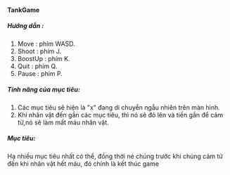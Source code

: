 #### TankGame
##### Hướng dẫn :
1. Move : phím WASD.
2. Shoot : phím J.
3. BoostUp : phím K.
4. Quit : phím Q.
5. Pause : phím P.
##### Tính năng của mục tiêu:
1. Các mục tiêu sẽ hiện là "x" đang di chuyển ngẫu nhiên trên màn hình.
2. Khi nhân vật đến gần các mục tiêu, thì nó sẽ đỏ lên và tiến gần để cảm tử,nó sẽ làm mất máu nhân vật.
##### Mục tiêu:
   Hạ nhiều mục tiêu nhất có thể, đồng thời né chúng trước khi chúng cảm tử đến khi nhân vật hết máu, đó chính là kết thúc game

